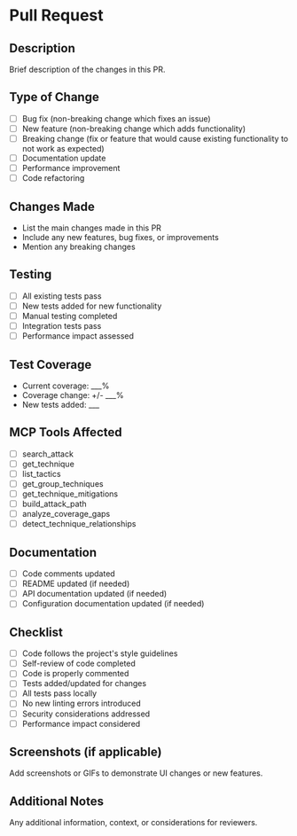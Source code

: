 # Pull Request

## Description
Brief description of the changes in this PR.

## Type of Change
- [ ] Bug fix (non-breaking change which fixes an issue)
- [ ] New feature (non-breaking change which adds functionality)
- [ ] Breaking change (fix or feature that would cause existing functionality to not work as expected)
- [ ] Documentation update
- [ ] Performance improvement
- [ ] Code refactoring

## Changes Made
- List the main changes made in this PR
- Include any new features, bug fixes, or improvements
- Mention any breaking changes

## Testing
- [ ] All existing tests pass
- [ ] New tests added for new functionality
- [ ] Manual testing completed
- [ ] Integration tests pass
- [ ] Performance impact assessed

## Test Coverage
- Current coverage: ___%
- Coverage change: +/- ___%
- New tests added: ___

## MCP Tools Affected
- [ ] search_attack
- [ ] get_technique
- [ ] list_tactics
- [ ] get_group_techniques
- [ ] get_technique_mitigations
- [ ] build_attack_path
- [ ] analyze_coverage_gaps
- [ ] detect_technique_relationships

## Documentation
- [ ] Code comments updated
- [ ] README updated (if needed)
- [ ] API documentation updated (if needed)
- [ ] Configuration documentation updated (if needed)

## Checklist
- [ ] Code follows the project's style guidelines
- [ ] Self-review of code completed
- [ ] Code is properly commented
- [ ] Tests added/updated for changes
- [ ] All tests pass locally
- [ ] No new linting errors introduced
- [ ] Security considerations addressed
- [ ] Performance impact considered

## Screenshots (if applicable)
Add screenshots or GIFs to demonstrate UI changes or new features.

## Additional Notes
Any additional information, context, or considerations for reviewers.
